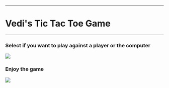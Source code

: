 ***
# Vedi's Tic Tac Toe Game
***
### Select if you want to play against a player or the computer
![](https://imgur.com/wK9E5HI.jpg)
### Enjoy the game
![](https://imgur.com/QP0CC5n.jpg)

